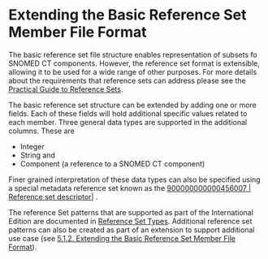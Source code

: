 # Extending the Basic Reference Set Member File Format

The basic reference set file structure enables representation of subsets fo SNOMED CT components. However, the reference set format is extensible, allowing it to be used for a wide range of other purposes. For more details about the requirements that reference sets can address please see the [Practical Guide to Reference Sets](https://app.gitbook.com/o/h8Z6qGxuQrzM9vbx5bPT/s/qOI2v58ZsXOoklmwBOk4/).

The basic reference set structure can be extended by adding one or more fields. Each of these fields will hold additional specific values related to each member. Three general data types are supported in the additional columns. These are

* Integer
* String and
* Component (a reference to a SNOMED CT component)

Finer grained interpretation of these data types can also be specified using a special metadata reference set known as the [900000000000456007 | Reference set descriptor|](http://snomed.info/id/900000000000456007) .

The reference Set patterns that are supported as part of the International Edition are documented in [Reference Set Types](<../5.2 reference-set-types/>). Additional reference set patterns can also be created as part of an extension to support additional use case (see [5.1.2. Extending the Basic Reference Set Member File Format](5.1.2-extending-the-basic-reference-set-member-file-format.md)).
